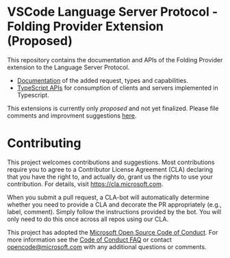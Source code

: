 # VSCode Language Server Protocol - Folding Provider Extension (Proposed)

This repository contains the documentation and APIs of the Folding Provider
extension to the Language Server Protocol.

-   [Documentation](./protocol.foldingProvider.md) of the added request, types
    and capabilities.
-   [TypeScript APIs](./protocol.foldingProvider.ts) for consumption of clients
    and servers implemented in Typescript.

This extensions is currently only _proposed_ and not yet finalized. Please file
comments and improvment suggestions
[here](https://github.com/Microsoft/vscode-languageserver-protocol-foldingprovider/issues).

# Contributing

This project welcomes contributions and suggestions. Most contributions require
you to agree to a Contributor License Agreement (CLA) declaring that you have
the right to, and actually do, grant us the rights to use your contribution. For
details, visit https://cla.microsoft.com.

When you submit a pull request, a CLA-bot will automatically determine whether
you need to provide a CLA and decorate the PR appropriately (e.g., label,
comment). Simply follow the instructions provided by the bot. You will only need
to do this once across all repos using our CLA.

This project has adopted the
[Microsoft Open Source Code of Conduct](https://opensource.microsoft.com/codeofconduct/).
For more information see the
[Code of Conduct FAQ](https://opensource.microsoft.com/codeofconduct/faq/) or
contact [opencode@microsoft.com](mailto:opencode@microsoft.com) with any
additional questions or comments.
